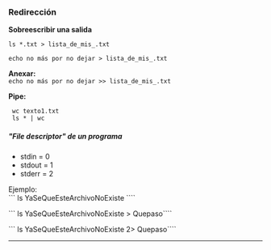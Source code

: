 ### Redirección

**Sobreescribir una salida**

``` ls *.txt > lista_de_mis_.txt ```  

``` echo no más por no dejar > lista_de_mis_.txt  ```

**Anexar:**  
``` echo no más por no dejar >> lista_de_mis_.txt ```

**Pipe:**

``` wc texto1.txt```     
``` ls * | wc```


##### "File descriptor" de un programa

* stdin = 0
* stdout = 1
* stderr = 2

Ejemplo:  
``` ls YaSeQueEsteArchivoNoExiste ````     


``` ls YaSeQueEsteArchivoNoExiste > Quepaso````    


``` ls YaSeQueEsteArchivoNoExiste 2> Quepaso````   

---


